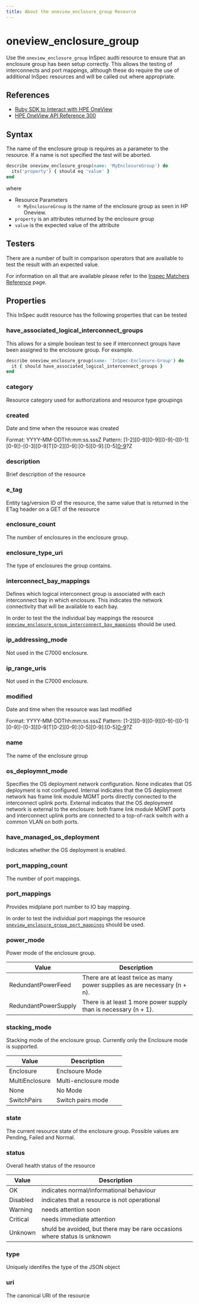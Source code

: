 ```yaml
---
title: About the oneview_enclosure_group Resource
---
```


# oneview_enclosure_group

Use the `oneview_enclosure_group` InSpec audti resource to ensure that an enclosure group has been setup correctly. This allows the testing of interconnects and port mappings, although these do require the use of additional InSpec resources and will be called out where appropriate.

## References

 - [Ruby SDK to Interact with HPE OneView](https://github.com/HewlettPackard/oneview-sdk-ruby)
 - [HPE OneView API Reference 300](http://h17007.www1.hpe.com/docs/enterprise/servers/oneview3.0/cic-api/en/api-docs/current/index.html#rest/enclosure_groups)

## Syntax

The name of the enclosure group is requires as a parameter to the resource. If a name is not specified the test will be aborted.

```ruby
describe oneview_enclosure_group(name: 'MyEnclosureGroup') do
  its('property') { should eq 'value' }
end
```

where

* Resource Parameters
  * `MyEnclosureGroup` is the name of the enclosure group as seen in HP Oneview.
* `property` is an attributes returned by the enclosure group
* `value` is the expected value of the attribute

## Testers

There are a number of built in comparison operators that are available to test the result with an expected value.

For information on all that are available please refer to the [Inspec Matchers Reference](https://www.inspec.io/docs/reference/matchers/) page.

## Properties

This InSpec audit resource has the following properties that can be tested

### have_associated_logical_interconnect_groups

This allows for a simple boolean test to see if interconnect groups have been assigned to the enclosure group. For example.

```ruby
describe oneview_enclosure_group(name: 'InSpec-Enclosure-Group') do
  it { should have_associated_logical_interconnect_groups }
end
```

### category

Resource category used for authorizations and resource type groupings 

### created

Date and time when the resource was created

Format: YYYY-MM-DDThh:mm:ss.sssZ
Pattern: [1-2][0-9][0-9][0-9]-([0-1][0-9])-[0-3][0-9]T[0-2][0-9]:[0-5][0-9]:[0-5][0-9](.[0-9][0-9][0-9])?Z

### description

Brief description of the resource

### e_tag

Entity tag/version ID of the resource, the same value that is returned in the ETag header on a GET of the resource 

### enclosure_count

The number of enclosures in the enclosure group.

### enclosure_type_uri

The type of enclosures the group contains. 

### interconnect_bay_mappings

Defines which logical interconnect group is associated with each interconnect bay in which enclosure. This indicates the network connectivity that will be available to each bay. 

In order to test the the individual bay mappings the resource [`oneview_enclosure_group_interconnect_bay_mappings`](oneview_enclosure_group_interconnect_bay_mappings.md) should be used.

### ip_addressing_mode

Not used in the C7000 enclosure.

### ip_range_uris

Not used in the C7000 enclosure.

### modified

Date and time when the resource was last modified

Format: YYYY-MM-DDThh:mm:ss.sssZ
Pattern: [1-2][0-9][0-9][0-9]-([0-1][0-9])-[0-3][0-9]T[0-2][0-9]:[0-5][0-9]:[0-5][0-9](.[0-9][0-9][0-9])?Z

### name

The name of the enclosure group

### os_deploymnt_mode

Specifies the OS deployment network configuration. None indicates that OS deployment is not configured. Internal indicates that the OS deployment network has frame link module MGMT ports directly connected to the interconnect uplink ports. External indicates that the OS deployment network is external to the enclosure: both frame link module MGMT ports and interconnect uplink ports are connected to a top-of-rack switch with a common VLAN on both ports. 

### have_managed_os_deployment

Indicates whether the OS deployment is enabled.

### port_mapping_count

The number of port mappings.

### port_mappings

Provides midplane port number to IO bay mapping.

In order to test the individual port mappings the resource [`oneview_enclosure_group_port_mappings`](oneview_enclosure_group_port_mappings.md) should be used.

### power_mode

Power mode of the enclosure group.

| Value | Description |
|---|---|
| RedundantPowerFeed | There are at least twice as many power supplies as are necessary (n + n). |
| RedundantPowerSupply | There is at least 1 more power supply than is necessary (n + 1). |

### stacking_mode

Stacking mode of the enclosure group. Currently only the Enclosure mode is supported.

| Value | Description |
|---|---|
| Enclosure | Enclsoure Mode |
| MultiEnclosure | Multi-enclosure mode |
| None | No Mode |
| SwitchPairs | Switch pairs mode |

### state

The current resource state of the enclosure group. Possible values are Pending, Failed and Normal. 

### status

Overall health status of the resource

| Value | Description |
|---|---|
| OK | indicates normal/informational behaviour |
| Disabled | indicates that a resource is not operational |
| Warning | needs attention soon |
| Critical | needs immediate attention |
| Unknown | shuld be avoided, but there may be rare occasions where status is unknown |

### type

Uniquely identifes the type of the JSON object

### uri

The canonical URI of the resource